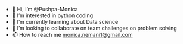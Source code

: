 - 👋 Hi, I’m @Pushpa-Monica
- 👀 I’m interested in python coding
- 🌱 I’m currently learning about Data science
- 💞️ I’m looking to collaborate on team challenges on problem solving
- 📫 How to reach me monica.nemani1@gmail.com

<!---
Pushpa-Monica/Pushpa-Monica is a ✨ special ✨ repository because its `README.md` (this file) appears on your GitHub profile.
You can click the Preview link to take a look at your changes.
--->
